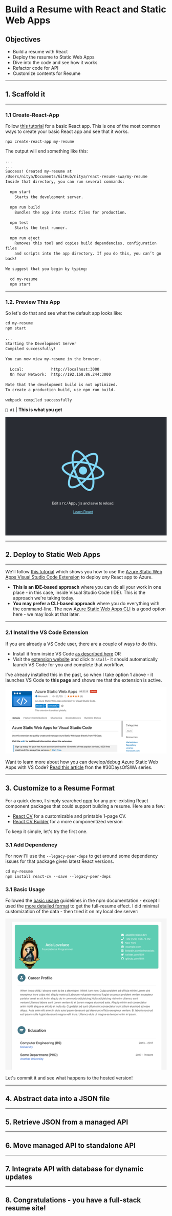 # Build a Resume with React and Static Web Apps

## Objectives

 * Build a resume with React
 * Deploy the resume to Static Web Apps
 * Dive into the code and see how it works
 * Refactor code for API
 * Customize contents for Resume

---

## 1. Scaffold it
---

### 1.1 Create-React-App

Follow [this tutorial](https://create-react-app.dev/docs/getting-started) for a basic React app. This is one of the most common ways to create your basic React app and see that it works.

```
npx create-react-app my-resume
```

The output will end something like this:

```
...
...
Success! Created my-resume at /Users/nitya/Documents/GitHub/nitya/react-resume-swa/my-resume
Inside that directory, you can run several commands:

  npm start
    Starts the development server.

  npm run build
    Bundles the app into static files for production.

  npm test
    Starts the test runner.

  npm run eject
    Removes this tool and copies build dependencies, configuration files
    and scripts into the app directory. If you do this, you can’t go back!

We suggest that you begin by typing:

  cd my-resume
  npm start
```

---

### 1.2. Preview This App

So let's do that and see what the default app looks like:

```
cd my-resume
npm start

...
Starting the Development Server
Compiled successfully!

You can now view my-resume in the browser.

  Local:            http://localhost:3000
  On Your Network:  http://192.168.86.244:3000

Note that the development build is not optimized.
To create a production build, use npm run build.

webpack compiled successfully
```

`🏁 #1` | **This is what you get**

![](./img/01-init-preview.png)


---

## 2. Deploy to Static Web Apps

---

We'll follow [this tutorial](https://docs.microsoft.com/en-us/azure/static-web-apps/getting-started?tabs=react) which shows you how to use the [Azure Static Web Apps Visual Studio Code Extension](https://marketplace.visualstudio.com/items?itemName=ms-azuretools.vscode-azurestaticwebapps) to deploy _any_ React app to Azure. 

 * **This is an IDE-based approach** where you can do all your work in one place - in this case, inside Visual Studio Code (IDE). This is the approach we're taking today.
 * **You may prefer a CLI-based approach** where you do everything with the command-line. The new [Azure Static Web Apps CLI](aka.ms/swa/cli-local-development) is a good option here - we may look at that later.

---

### 2.1 Install the VS Code Extension

If you are already a VS Code user, there are a couple of ways to do this. 

 * Install it from inside VS Code [as described here](https://docs.microsoft.com/en-us/azure/static-web-apps/getting-started?tabs=react#install-azure-static-web-apps-extension) OR
 * Visit the [extension website](https://marketplace.visualstudio.com/items?itemName=ms-azuretools.vscode-azurestaticwebapps) and click `Install`- it should automatically launch VS Code for you and complete that workflow.

I've already installed this in the past, so when I take option 1 above - it launches VS Code to **this page** and shows me that the extension is active.

![](./img/02-install-extension.png)

Want to learn more about how you can develop/debug Azure Static Web Apps with VS Code? [Read this article](https://www.azurestaticwebapps.dev/blog/devtools-vscode) fron the #30DaysOfSWA series.

---

## 3. Customize to a Resume Format

For a quick demo, I simply searched [npm](https://www.npmjs.com/) for any pre-existing React component packages that could support building a resume. Here are a few:
 * [React CV](https://www.npmjs.com/package/mark-react-cv) for a customizable and printable 1-page CV.
 * [React CV Builder](https://www.npmjs.com/package/react-cv-builder) for a more componentized version

To keep it simple, let's try the first one.

### 3.1 Add Dependency

For now I'll use the `--legacy-peer-deps` to get around some dependency issues for that package given latest React versions.


```
cd my-resume
npm install react-cv --save --legacy-peer-deps
```

### 3.1 Basic Usage

Followed the [basic usage](https://www.npmjs.com/package/mark-react-cv) guidelines in the npm documentation - except I used the [more detailed format](https://github.com/sbayd/react-cv/blob/master/example/src/data.js) to get the full-resume effect. I did minimal customization of the data - then tried it on my local dev server:


![](./img/03-ada-resume.png)

Let's commit it and see what happens to the hosted version!

---

## 4. Abstract data into a JSON file


---

## 5. Retrieve JSON from a managed API


---

## 6. Move managed API to standalone API 

---

## 7. Integrate API with database for dynamic updates

---

## 8. Congratulations - you have a full-stack resume site!

